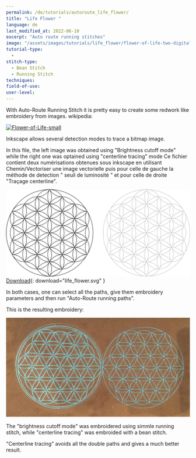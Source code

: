 ```yaml
---
permalink: /de/tutorials/autoroute_life_flower/
title: "Life Flower "
language: de
last_modified_at: 2022-06-10
excerpt: "Auto route running stitches"
image: "/assets/images/tutorials/life_flower/flower-of-life-two-digitalisation.svg"
tutorial-type:
  - 
stitch-type:
  - Bean Stitch
  - Running Stitch
techniques:
field-of-use:
user-level: 
---
```


With Auto-Route Running Stitch it is pretty easy to create  some redwork like embroidery from images.
wikipedia: 

<a title="Credit to the author, CC BY-SA 3.0 &lt;https://creativecommons.org/licenses/by-sa/3.0&gt;, via Wikimedia Commons" href="https://commons.wikimedia.org/wiki/File:Flower-of-Life-small.svg"><img width="512" alt="Flower-of-Life-small" src="https://upload.wikimedia.org/wikipedia/commons/thumb/0/08/Flower-of-Life-small.svg/512px-Flower-of-Life-small.svg.png"></a>

Inkscape allows several detection modes to trace a bitmap image.

In this file, the left image was obtained using "Brightness cutoff mode" while the right one was optained using "centerline tracing" mode
Ce fichier contient deux numérisations obtenues sous inkscape en utilisant Chemin/Vectoriser une image vectorielle puis  pour celle de gauche la méthode de detection " seuil de luminosité " et pour celle de droite "Traçage centerline".

![Sample](/assets/images/tutorials/life_flower/flower-of-life-two-digitalisation.svg)
[Download](/assets/images/tutorials/life_flower/flower-of-life-two-digitalisation.svg){: download="life_flower.svg" }

In both cases, one can select all the paths, give them embroidery parameters and then run "Auto-Route running paths".

This is the resulting embroidery:

![Sample](/assets/images/tutorials/life_flower/twolifeflower.jpg)

The "brightness cutoff mode" was embroidered using simmle running stitch, while "centerline tracing" was embroided with a bean stitch.

"Centerline tracing" avoids all the double paths and gives a much better result.


  
